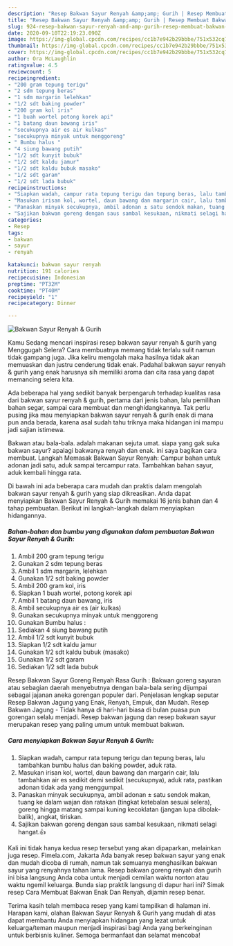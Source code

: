 ```yaml
---
description: "Resep Bakwan Sayur Renyah &amp;amp; Gurih | Resep Membuat Bakwan Sayur Renyah &amp;amp; Gurih Yang Bikin Ngiler"
title: "Resep Bakwan Sayur Renyah &amp;amp; Gurih | Resep Membuat Bakwan Sayur Renyah &amp;amp; Gurih Yang Bikin Ngiler"
slug: 924-resep-bakwan-sayur-renyah-and-amp-gurih-resep-membuat-bakwan-sayur-renyah-and-amp-gurih-yang-bikin-ngiler
date: 2020-09-10T22:19:23.090Z
image: https://img-global.cpcdn.com/recipes/cc1b7e942b29bbbe/751x532cq70/bakwan-sayur-renyah-gurih-foto-resep-utama.jpg
thumbnail: https://img-global.cpcdn.com/recipes/cc1b7e942b29bbbe/751x532cq70/bakwan-sayur-renyah-gurih-foto-resep-utama.jpg
cover: https://img-global.cpcdn.com/recipes/cc1b7e942b29bbbe/751x532cq70/bakwan-sayur-renyah-gurih-foto-resep-utama.jpg
author: Ora McLaughlin
ratingvalue: 4.5
reviewcount: 5
recipeingredient:
- "200 gram tepung terigu"
- "2 sdm tepung beras"
- "1 sdm margarin lelehkan"
- "1/2 sdt baking powder"
- "200 gram kol iris"
- "1 buah wortel potong korek api"
- "1 batang daun bawang iris"
- "secukupnya air es air kulkas"
- "secukupnya minyak untuk menggoreng"
- " Bumbu halus "
- "4 siung bawang putih"
- "1/2 sdt kunyit bubuk"
- "1/2 sdt kaldu jamur"
- "1/2 sdt kaldu bubuk masako"
- "1/2 sdt garam"
- "1/2 sdt lada bubuk"
recipeinstructions:
- "Siapkan wadah, campur rata tepung terigu dan tepung beras, lalu tambahkan bumbu halus dan baking powder, aduk rata."
- "Masukan irisan kol, wortel, daun bawang dan margarin cair, lalu tambahkan air es sedikit demi sedikit (secukupnya), aduk rata, pastikan adonan tidak ada yang menggumpal."
- "Panaskan minyak secukupnya, ambil adonan ± satu sendok makan, tuang ke dalam wajan dan ratakan (tingkat ketebalan sesuai selera), goreng hingga matang sampai kuning kecoklatan (jangan lupa dibolak-balik), angkat, tiriskan."
- "Sajikan bakwan goreng dengan saus sambal kesukaan, nikmati selagi hangat.👍"
categories:
- Resep
tags:
- bakwan
- sayur
- renyah

katakunci: bakwan sayur renyah 
nutrition: 191 calories
recipecuisine: Indonesian
preptime: "PT32M"
cooktime: "PT40M"
recipeyield: "1"
recipecategory: Dinner

---
```



![Bakwan Sayur Renyah &amp; Gurih](https://img-global.cpcdn.com/recipes/cc1b7e942b29bbbe/751x532cq70/bakwan-sayur-renyah-gurih-foto-resep-utama.jpg)

Kamu Sedang mencari inspirasi resep bakwan sayur renyah &amp; gurih yang Menggugah Selera? Cara membuatnya memang tidak terlalu sulit namun tidak gampang juga. Jika keliru mengolah maka hasilnya tidak akan memuaskan dan justru cenderung tidak enak. Padahal bakwan sayur renyah &amp; gurih yang enak harusnya sih memiliki aroma dan cita rasa yang dapat memancing selera kita.

Ada beberapa hal yang sedikit banyak berpengaruh terhadap kualitas rasa dari bakwan sayur renyah &amp; gurih, pertama dari jenis bahan, lalu pemilihan bahan segar, sampai cara membuat dan menghidangkannya. Tak perlu pusing jika mau menyiapkan bakwan sayur renyah &amp; gurih enak di mana pun anda berada, karena asal sudah tahu triknya maka hidangan ini mampu jadi sajian istimewa.

Bakwan atau bala-bala. adalah makanan sejuta umat. siapa yang gak suka bakwan sayur? apalagi bakwanya renyah dan enak. ini saya bagikan cara membuat. Langkah Memasak Bakwan Sayur Renyah: Campur bahan untuk adonan jadi satu, aduk sampai tercampur rata. Tambahkan bahan sayur, aduk kembali hingga rata.


Di bawah ini ada beberapa cara mudah dan praktis dalam mengolah bakwan sayur renyah &amp; gurih yang siap dikreasikan. Anda dapat menyiapkan Bakwan Sayur Renyah &amp; Gurih memakai 16 jenis bahan dan 4 tahap pembuatan. Berikut ini langkah-langkah dalam menyiapkan hidangannya.

<!--inarticleads1-->

##### Bahan-bahan dan bumbu yang digunakan dalam pembuatan Bakwan Sayur Renyah &amp; Gurih:

1. Ambil 200 gram tepung terigu
1. Gunakan 2 sdm tepung beras
1. Ambil 1 sdm margarin, lelehkan
1. Gunakan 1/2 sdt baking powder
1. Ambil 200 gram kol, iris
1. Siapkan 1 buah wortel, potong korek api
1. Ambil 1 batang daun bawang, iris
1. Ambil secukupnya air es (air kulkas)
1. Gunakan secukupnya minyak untuk menggoreng
1. Gunakan  Bumbu halus :
1. Sediakan 4 siung bawang putih
1. Ambil 1/2 sdt kunyit bubuk
1. Siapkan 1/2 sdt kaldu jamur
1. Gunakan 1/2 sdt kaldu bubuk (masako)
1. Gunakan 1/2 sdt garam
1. Sediakan 1/2 sdt lada bubuk


Resep Bakwan Sayur Goreng Renyah Rasa Gurih : Bakwan goreng sayuran atau sebagian daerah menyebutnya dengan bala-bala sering dijumpai sebagai jajanan aneka gorengan populer dari. Penjelasan lengkap seputar Resep Bakwan Jagung yang Enak, Renyah, Empuk, dan Mudah. Resep Bakwan Jagung - Tidak hanya di hari-hari biasa di bulan puasa pun gorengan selalu menjadi. Resep bakwan jagung dan resep bakwan sayur merupakan resep yang paling umum untuk membuat bakwan. 

<!--inarticleads2-->

##### Cara menyiapkan Bakwan Sayur Renyah &amp; Gurih:

1. Siapkan wadah, campur rata tepung terigu dan tepung beras, lalu tambahkan bumbu halus dan baking powder, aduk rata.
1. Masukan irisan kol, wortel, daun bawang dan margarin cair, lalu tambahkan air es sedikit demi sedikit (secukupnya), aduk rata, pastikan adonan tidak ada yang menggumpal.
1. Panaskan minyak secukupnya, ambil adonan ± satu sendok makan, tuang ke dalam wajan dan ratakan (tingkat ketebalan sesuai selera), goreng hingga matang sampai kuning kecoklatan (jangan lupa dibolak-balik), angkat, tiriskan.
1. Sajikan bakwan goreng dengan saus sambal kesukaan, nikmati selagi hangat.👍


Kali ini tidak hanya kedua resep tersebut yang akan dipaparkan, melainkan juga resep. Fimela.com, Jakarta Ada banyak resep bakwan sayur yang enak dan mudah dicoba di rumah, namun tak semuanya menghasilkan bakwan sayur yang renyahnya tahan lama. Resep bakwan goreng renyah dan gurih ini bisa langsung Anda coba untuk menjadi cemilan waktu nonton atau waktu ngemil keluarga. Bunda siap praktik langsung di dapur hari ini? Simak resep Cara Membuat Bakwan Enak Dan Renyah, dijamin resep benar. 

Terima kasih telah membaca resep yang kami tampilkan di halaman ini. Harapan kami, olahan Bakwan Sayur Renyah &amp; Gurih yang mudah di atas dapat membantu Anda menyiapkan hidangan yang lezat untuk keluarga/teman maupun menjadi inspirasi bagi Anda yang berkeinginan untuk berbisnis kuliner. Semoga bermanfaat dan selamat mencoba!
